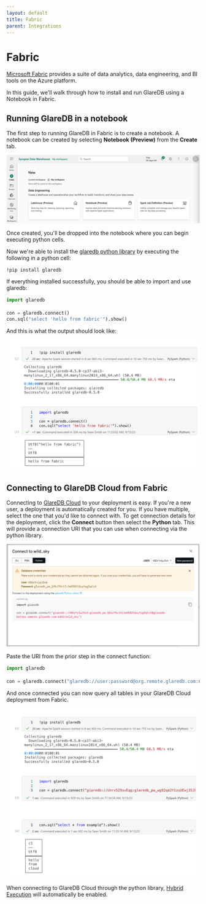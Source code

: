 ```yaml
---
layout: default
title: Fabric
parent: Integrations
---
```


# Fabric

[Microsoft Fabric] provides a suite of data analytics, data engineering, and BI
tools on the Azure platform.

In this guide, we'll walk through how to install and run GlareDB using a
Notebook in Fabric.

## Running GlareDB in a notebook

The first step to running GlareDB in Fabric is to create a notebook. A notebook
can be created by selecting **Notebook (Preview)** from the **Create** tab.

![create]

Once created, you'll be dropped into the notebook where you can begin executing
python cells.

Now we're able to install the [glaredb python library] by executing the
following in a python cell:

```text
!pip install glaredb
```

If everything installed successfully, you should be able to import and use
glaredb:

```python
import glaredb

con = glaredb.connect()
con.sql("select 'hello from fabric'").show()
```

And this is what the output should look like:

![success]

## Connecting to GlareDB Cloud from Fabric

Connecting to [GlareDB Cloud] to your deployment is easy. If you're a new user,
a deployment is automatically created for you. If you have multiple, select the
one that you'd like to connect with. To get connection details for the
deployment, click the **Connect** button then select the **Python** tab. This
will provide a connection URI that you can use when connecting via the python
library.

![connect]

Paste the URI from the prior step in the connect function:

```python
import glaredb

con = glaredb.connect("glaredb://user:password@org.remote.glaredb.com:6443/deployment")
```

And once connected you can now query all tables in your GlareDB Cloud deployment
from Fabric.

![cloud]

When connecting to GlareDB Cloud through the python library, [Hybrid Execution]
will automatically be enabled.

[Microsoft Fabric]: https://www.microsoft.com/en-us/microsoft-fabric
[glaredb python library]: https://pypi.org/project/glaredb/
[GlareDB Cloud]: https://console.glaredb.com
[Hybrid Execution]: /glaredb/hybrid-execution/
[create]: /assets/images/fabric/create.png
[cloud]: /assets/images/fabric/cloud.png
[success]: /assets/images/fabric/success.png
[connect]: /assets/images/fabric/connect.png
